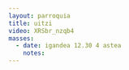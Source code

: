 ```yaml
---
layout: parroquia
title: uitzi
video: XRSbr_nzqb4
masses:
  - date: igandea 12.30 4 astea
    notes:
---
```


